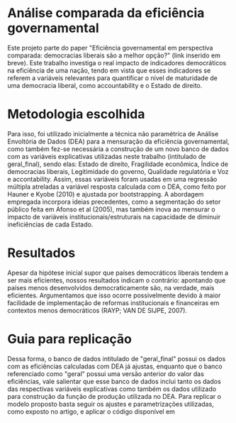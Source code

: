 # Análise comparada da eficiência governamental
Este projeto parte do paper "Eficiência governamental em perspectiva comparada: democracias liberais são a melhor opção?" (link inserido em breve). Este trabalho investiga o real impacto de indicadores democráticos na eficiência de uma nação, tendo em vista que esses indicadores se referem a variáveis relevantes para quantificar o nível de maturidade de uma democracia liberal, como accountability e o Estado de direito. 
# Metodologia escolhida
Para isso, foi utilizado inicialmente a técnica não paramétrica de Análise Envoltória de Dados (DEA) para a mensuração da eficiência governamental, como também fez-se necessária a construção de um novo banco de dados com as variáveis explicativas utilizadas neste trabalho (intitulado de geral_final), sendo elas: Estado de direito, Fragilidade econômica, Índice de democracias liberais, Legitimidade do governo, Qualidade regulatória e Voz e accontability. Assim, essas variáveis foram usadas em uma regressão múltipla atreladas a variável resposta calculada com o DEA, como feito por Hauner e Kyobe (2010) e ajustada por bootstrapping. A abordagem empregada incorpora ideias precedentes, como a segmentação do setor público feita em Afonso et al (2005), mas também inova ao mensurar o impacto de variáveis institucionais/estruturais na capacidade de diminuir ineficiências de cada Estado.
# Resultados
Apesar da hipótese inicial supor que países democráticos liberais tendem a ser mais eficientes, nossos resultados indicam o contrário: apontando que países menos desenvolvidos democraticamente são, na verdade, mais eficientes. Argumentamos que isso ocorre possivelmente devido à maior facilidade de implementação de reformas institucionais e financeiras em contextos menos democráticos (RAYP; VAN DE SIJPE, 2007).
# Guia para replicação 
Dessa forma, o banco de dados intitulado de "geral_final" possui os dados com as eficiências calculadas com DEA já ajustas, enquanto que o banco referenciado como "geral" possui uma versão anterior do valor das eficiências, vale salientar que esse banco de dados inclui tanto os dados das respectivas variáveis explicativas como também os dados utilizado para construção da função de produção utilizada no DEA. Para replicar o modelo proposto basta seguir os ajustes e parametrizações utilizadas, como exposto no artigo, e aplicar o código disponível em  
